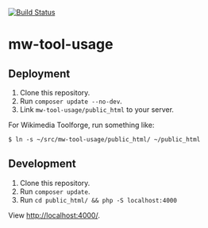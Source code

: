 [![Build Status](https://travis-ci.org/Krinkle/mw-tool-usage.svg?branch=master)](https://travis-ci.org/Krinkle/mw-tool-usage)

# mw-tool-usage

## Deployment

1. Clone this repository.
2. Run `composer update --no-dev`.
3. Link `mw-tool-usage/public_html` to your server.

For Wikimedia Toolforge, run something like:
```
$ ln -s ~/src/mw-tool-usage/public_html/ ~/public_html
```

## Development

1. Clone this repository.
2. Run `composer update`.
3. Run `cd public_html/ && php -S localhost:4000`

View <http://localhost:4000/>.
